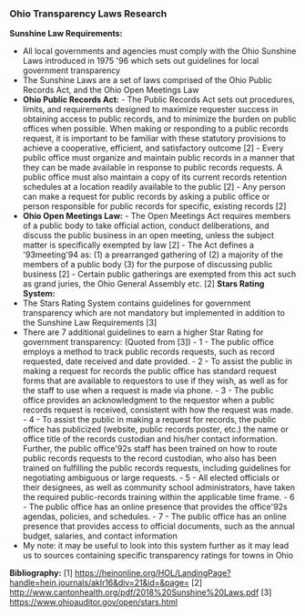 ### Ohio Transparency Laws Research

**Sunshine Law Requirements:**
  -	All local governments and agencies must comply with the Ohio Sunshine Laws introduced in 1975 '96 which sets out guidelines for local government transparency 
  -	The Sunshine Laws are a set of laws comprised of the Ohio Public Records Act, and the Ohio Open Meetings Law
  -	**Ohio Public Records Act:**
    	- The Public Records Act sets out procedures, limits, and requirements designed to maximize requester success in obtaining access to public records, and to minimize the burden on public offices when possible. When making or responding to a public records request, it is important to be familiar with these statutory provisions to achieve a cooperative, efficient, and satisfactory outcome [2] 
    	- Every public office must organize and maintain public records in a manner that they can be made available in response to public records requests. A public office must also maintain a copy of its current records retention schedules at a location readily available to the public [2] 
    	- Any person can make a request for public records by asking a public office or person responsible for public records for specific, existing records [2]
  -	**Ohio Open Meetings Law:**
    	- The Open Meetings Act requires members of a public body to take official action, conduct deliberations, and discuss the public business in an open meeting, unless the subject matter is specifically exempted by law [2]
    	- The Act defines a '93meeting'94 as: (1) a prearranged gathering of (2) a majority of the members of a public body (3) for the purpose of discussing public business [2]
    	- Certain public gatherings are exempted from this act such as grand juries, the Ohio General Assembly etc. [2] 
**Stars Rating System:**
  -	The Stars Rating System contains guidelines for government transparency which are not mandatory but implemented in addition to the Sunshine Law Requirements [3]
  -	There are 7 additional guidelines to earn a higher Star Rating for government transparency: (Quoted from [3])
    	- 1 - The public office employs a method to track public records requests, such as record requested, date received and date provided.
   		- 2 - To assist the public in making a request for records the public office has standard request forms that are available to requestors to use if they wish, as well as for the staff to use when a request is made via phone.
    	- 3 - The public office provides an acknowledgment to the requestor when a public records request is received, consistent with how the request was made.
   		- 4 - To assist the public in making a request for records, the public office has publicized (website, public records poster, etc.) the name or office title of the records custodian and his/her contact information. Further, the public office'92s staff has been trained on how to route public records requests to the record custodian, who also has been trained on fulfilling the public records requests, including guidelines for negotiating ambiguous or large requests.
    	- 5 - All elected officials or their designees, as well as community school administrators, have taken the required public-records training within the applicable time frame.
    	- 6 - The public office has an online presence that provides the office'92s agendas, policies, and schedules.
    	- 7 - The public office has an online presence that provides access to official documents, such as the annual budget, salaries, and contact information
  -	My note: it may be useful to look into this system further as it may lead us to sources containing specific transparency ratings for towns in Ohio

**Bibliography:**
[1] https://heinonline.org/HOL/LandingPage?handle=hein.journals/aklr16&div=21&id=&page=
[2] http://www.cantonhealth.org/pdf/2018%20Sunshine%20Laws.pdf
[3] https://www.ohioauditor.gov/open/stars.html
